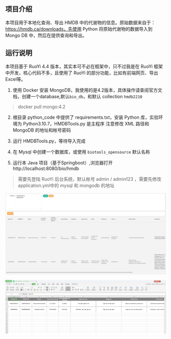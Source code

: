 ## 项目介绍

本项目用于本地化查询、导出 HMDB 中的代谢物的信息。原始数据来自于：https://hmdb.ca/downloads，先使用 Python 将原始代谢物的数据导入到 Mongo DB 中，然后在提供查询和导出。

## 运行说明

本项目基于 RuoYi 4.4 版本，其实本可不必在框架中，只不过我是在 RuoYi 框架中开发，核心代码不多，且使用了 RuoYi 的部分功能，比如有前端网页、导出Excel等。

1. 使用 Docker 安装 MongoDB，我使用的是4.2版本，具体操作请查阅官方文档，创建一个database,默认`bio_db`，和默认 collection `hmdb2210`
> docker pull mongo:4.2

2. 根目录 python_code 中提供了 requirements.txt，安装 Python 库，实验环境为 Python3.10.7，HMDBTools.py 是主程序
   注意修改 XML 路径和 MongoDB 的地址和帐号密码


3. 运行 HMDBTools.py，等待导入完成


4. 在 Mysql 中创建一个数据库，或使用 `biotools_opensource` 默认名称


5. 运行本 Java 项目（基于Springboot）,浏览器打开 http://localhost:8080/bio/hmdb
> 需要先登陆 RuoYi 后台系统，默认帐号 admin / admin123 ，需要先修改application.yml中的 mysql 和 mongodb 的地址

![1](https://github.com/5venw0ng/hmdblocal_tools/blob/master/2022-11-11_14-44.png)

![2](https://github.com/5venw0ng/hmdblocal_tools/blob/master/2022-11-11_14-44_1.png)
